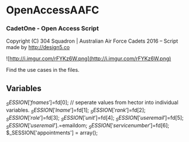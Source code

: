 # OpenAccessAAFC

### CadetOne - Open Access Script

Copyright (C) 304 Squadron | Australian Air Force Cadets 2016 –
Script made by http://design5.co

![http://i.imgur.com/rFYKz6W.png](http://i.imgur.com/rFYKz6W.png)

Find the use cases in the files.

## Variables
  
  $_SESSION['fnames']=$fd[0]; // seperate values from hector into individual variables.
  $_SESSION['lname']=$fd[1];
  $_SESSION['rank']=$fd[2];
  $_SESSION['role']=$fd[3];
  $_SESSION['unit']=$fd[4];
  $_SESSION['useremail']=$fd[5];
  $_SESSION['useremail'].=$emaildom;
  $_SESSION['servicenumber']=$fd[6];
  $_SESSION['appointments'] = array();
